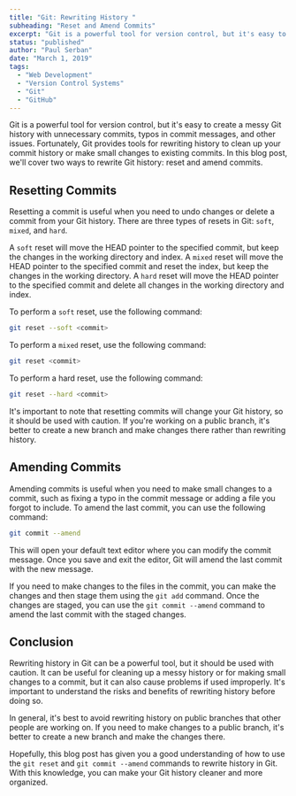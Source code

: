 ```yaml
---
title: "Git: Rewriting History "
subheading: "Reset and Amend Commits"
excerpt: "Git is a powerful tool for version control, but it's easy to create a messy Git history with unnecessary commits, typos in commit messages, and other issues. Fortunately, Git provides tools for rewriting history to clean up your commit history or make small changes to existing commits. In this blog post, we'll cover two ways to rewrite Git history: reset and amend commits."
status: "published"
author: "Paul Serban"
date: "March 1, 2019"
tags:
  - "Web Development"
  - "Version Control Systems"
  - "Git"
  - "GitHub"
---
```


Git is a powerful tool for version control, but it's easy to create a messy Git history with unnecessary commits, typos in commit messages, and other issues. Fortunately, Git provides tools for rewriting history to clean up your commit history or make small changes to existing commits. In this blog post, we'll cover two ways to rewrite Git history: reset and amend commits.

## Resetting Commits
Resetting a commit is useful when you need to undo changes or delete a commit from your Git history. There are three types of resets in Git: `soft`, `mixed`, and `hard`.

A `soft` reset will move the HEAD pointer to the specified commit, but keep the changes in the working directory and index. A `mixed` reset will move the HEAD pointer to the specified commit and reset the index, but keep the changes in the working directory. A `hard` reset will move the HEAD pointer to the specified commit and delete all changes in the working directory and index.

To perform a `soft` reset, use the following command:

```bash
git reset --soft <commit>
```

To perform a `mixed` reset, use the following command:
```bash
git reset <commit>
```

To perform a hard reset, use the following command:
```bash
git reset --hard <commit>
```

It's important to note that resetting commits will change your Git history, so it should be used with caution. If you're working on a public branch, it's better to create a new branch and make changes there rather than rewriting history.

## Amending Commits
Amending commits is useful when you need to make small changes to a commit, such as fixing a typo in the commit message or adding a file you forgot to include. To amend the last commit, you can use the following command:

```bash
git commit --amend
```

This will open your default text editor where you can modify the commit message. Once you save and exit the editor, Git will amend the last commit with the new message.

If you need to make changes to the files in the commit, you can make the changes and then stage them using the `git add` command. Once the changes are staged, you can use the `git commit --amend` command to amend the last commit with the staged changes.

## Conclusion
Rewriting history in Git can be a powerful tool, but it should be used with caution. It can be useful for cleaning up a messy history or for making small changes to a commit, but it can also cause problems if used improperly. It's important to understand the risks and benefits of rewriting history before doing so.

In general, it's best to avoid rewriting history on public branches that other people are working on. If you need to make changes to a public branch, it's better to create a new branch and make the changes there.

Hopefully, this blog post has given you a good understanding of how to use the `git reset` and `git commit --amend` commands to rewrite history in Git. With this knowledge, you can make your Git history cleaner and more organized.
